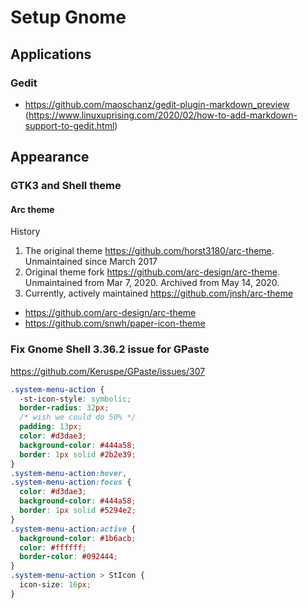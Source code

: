 # Setup Gnome

## Applications

### Gedit

- https://github.com/maoschanz/gedit-plugin-markdown_preview
  (https://www.linuxuprising.com/2020/02/how-to-add-markdown-support-to-gedit.html)

## Appearance

### GTK3 and Shell theme

#### Arc theme

History

1. The original theme https://github.com/horst3180/arc-theme. Unmaintained since March 2017
2. Original theme fork https://github.com/arc-design/arc-theme. Unmaintained from Mar 7, 2020. Archived from May
   14, 2020.
3. Currently, actively maintained https://github.com/jnsh/arc-theme

- https://github.com/arc-design/arc-theme
- https://github.com/snwh/paper-icon-theme

### Fix Gnome Shell 3.36.2 issue for GPaste

https://github.com/Keruspe/GPaste/issues/307

```css
.system-menu-action {
  -st-icon-style: symbolic;
  border-radius: 32px;
  /* wish we could do 50% */
  padding: 13px;
  color: #d3dae3;
  background-color: #444a58;
  border: 1px solid #2b2e39;
}
.system-menu-action:hover,
.system-menu-action:focus {
  color: #d3dae3;
  background-color: #444a58;
  border: 1px solid #5294e2;
}
.system-menu-action:active {
  background-color: #1b6acb;
  color: #ffffff;
  border-color: #092444;
}
.system-menu-action > StIcon {
  icon-size: 16px;
}
```

